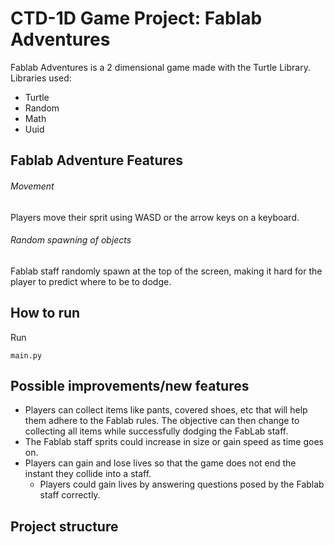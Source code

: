 # CTD-1D Game Project: Fablab Adventures 

Fablab Adventures is a 2 dimensional game made with the Turtle Library. 
Libraries used:
- Turtle
- Random 
- Math
- Uuid

## Fablab Adventure Features 

###### Movement
Players move their sprit using WASD or the arrow keys on a keyboard. 

###### Random spawning of objects 
Fablab staff randomly spawn at the top of the screen, making it hard for the player to predict where to be to dodge. 

<!-- ###### -->
## How to run 
Run 
```
main.py
```

## Possible improvements/new features
- Players can collect items like pants, covered shoes, etc that will help them adhere to the Fablab rules. The objective can then change to collecting all items while successfully dodging the FabLab staff.
- The Fablab staff sprits could increase in size or gain speed as time goes on.
- Players can gain and lose lives so that the game does not end the instant they collide into a staff. 
    - Players could gain lives by answering questions posed by the Fablab staff correctly.

## Project structure

